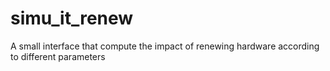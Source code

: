 # simu_it_renew
A small interface that compute the impact of renewing hardware according to different parameters
